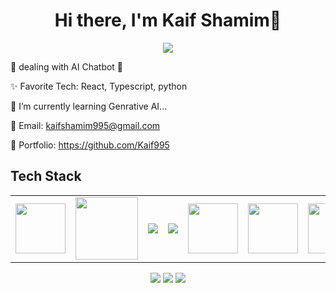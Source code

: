 <body>
  <div align="center">
    <h1> Hi there, I'm Kaif Shamim👋<a href="https://github.com/Kaif995/"></h1>
  </div>
<p align="center">
<a href="https://github.com/Kaif995"><img src="https://readme-typing-svg.herokuapp.com/?lines=NLP+and+Web+Developer;Jam+Stack+Developer&font=Roboto&size=26&duration=3500&pause=500&center=true&width=500&height=50&color=eab676"></a>
	


🤵 dealing with AI Chatbot 🤖

✨ Favorite Tech: React, Typescript, python

📓 I’m currently learning Genrative AI... 

📧 Email: kaifshamim995@gmail.com

🎨 Portfolio: https://github.com/Kaif995

 
 
<h2>Tech Stack</h2>

<table width="100">
<tr>
 <td align='center' width="200">
        <img src="https://github.com/abranhe/programming-languages-logos/blob/master/src/javascript/javascript.svg" width="80">
    </td>
 <td align='center' width="200">
        <img src="https://fiverr-res.cloudinary.com/npm-assets/layout-server/fiverr-og-logo.5fd6463.png" width="100">
    </td>
 <td align='center' width="200">
        <img src="https://www.vectorlogo.zone/logos/reactjs/reactjs-ar21.svg">
    </td>
<td align='center' width="200">
        <img src="https://cdn.prod.website-files.com/63b5b58a7daa19e69c1941ba/65f9d50141d226a2798e6511_nextjs.png">
    </td>
 <td align='center' width="200">
        <img src="https://upload.wikimedia.org/wikipedia/commons/thumb/3/38/HTML5_Badge.svg/600px-HTML5_Badge.svg.png"  width="80">
</td>
<td align='center' width="200">
        <img src="https://upload.wikimedia.org/wikipedia/commons/thumb/4/4c/Typescript_logo_2020.svg/1200px-Typescript_logo_2020.svg.png" width="80">
</td>
 <td align='center' width="200">
        <img src="https://graphql.org/img/logo.svg" width="80"> <!-- GraphQL Logo -->
</td>
  
</tr>
 

    
</table>
</p>
<p align="center">
<a href="https://www.linkedin.com/in/kaif-shamim-548174297"><img src="https://img.shields.io/badge/-Kaif%20Shamim-0077B5?style=flat&logo=Linkedin&logoColor=white"/></a>
<a href="mailto:kaifshamim995@gmail.com"><img src="https://img.shields.io/badge/-kaifshamim995@gmail.com-D14836?style=flat&logo=Gmail&logoColor=white"/></a>
<a href="https://www.instagram.com/kaifshamim/"><img src="https://img.shields.io/badge/-@kaifshamim-E4405F?style=flat&logo=Instagram&logoColor=white"/></a>
 </p>
 
<br>

